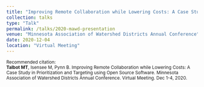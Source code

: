 ```yaml
---
title: "Improving Remote Collaboration while Lowering Costs: A Case Study in Prioritization and Targeting using Open Source Software"
collection: talks
type: "Talk"
permalink: /talks/2020-mawd-presentation
venue: "Minnesota Association of Watershed Districts Annual Conference"
date: 2020-12-04
location: "Virtual Meeting"
---
```


<p style="font-size: smaller">Recommended citation:<br />
<b>Talbot MT</b>, Isensee M, Pynn B. Improving Remote Collaboration while Lowering Costs: A Case Study in Prioritization and Targeting using Open Source Software. Minnesota Association of Watershed Districts Annual Conference. Virtual Meeting. Dec 1-4, 2020.
</p>